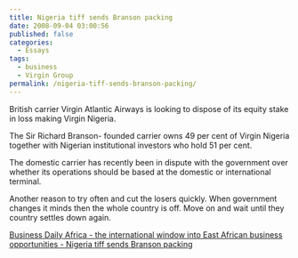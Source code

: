```yaml
---
title: Nigeria tiff sends Branson packing
date: 2008-09-04 03:00:56
published: false
categories:
  - Essays
tags:
  - business
  - Virgin Group
permalink: /nigeria-tiff-sends-branson-packing/
---
```

British carrier Virgin Atlantic Airways is looking to dispose of its equity stake in loss making Virgin Nigeria.

The Sir Richard Branson- founded carrier owns 49 per cent of Virgin Nigeria together with Nigerian institutional investors who hold 51 per cent.

The domestic carrier has recently been in dispute with the government over whether its operations should be based at the domestic or international terminal.</blockquote>
<p>Another reason to try often and cut the losers quickly. When government changes it minds then the whole country is off. Move on and wait until they country settles down again.

<a href="http://www.bdafrica.com/index.php?option=com_content&amp;task=view&amp;id=9498&amp;Itemid=5810" rel="nofollow">Business Daily Africa - the international window into East African business opportunities - Nigeria tiff sends Branson packing</a></p>
